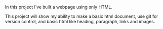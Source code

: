 In this project I've built a webpage using only HTML.

This project will show my ability to make a basic html document, use git for version control, and basic html like heading, paragraph, links and images.